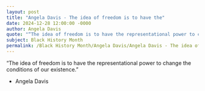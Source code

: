 ```yaml
---
layout: post
title: "Angela Davis - The idea of freedom is to have the"
date: 2024-12-28 12:00:00 -0000
author: Angela Davis
quote: "“The idea of freedom is to have the representational power to change the conditions of our existence.”"
subject: Black History Month
permalink: /Black History Month/Angela Davis/Angela Davis - The idea of freedom is to have the
---
```


“The idea of freedom is to have the representational power to change the conditions of our existence.”

- Angela Davis
